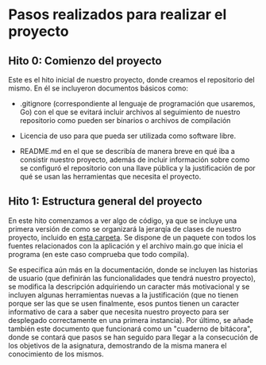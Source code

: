 # Pasos realizados para realizar el proyecto

## Hito 0: Comienzo del proyecto

Este es el hito inicial de nuestro proyecto, donde creamos el repositorio del mismo. En él se incluyeron documentos básicos como:

- .gitignore (correspondiente al lenguaje de programación que usaremos, Go) con el que se evitará incluir archivos al seguimiento de nuestro repositorio como pueden ser binarios o archivos de compilación

- Licencia de uso para que pueda ser utilizada como software libre.

- README.md en el que se describía de manera breve en qué iba a consistir nuestro proyecto, además de incluir información sobre como se configuró el repositorio con una llave pública y la justificación de por qué se usan las herramientas que necesita el proyecto.

## Hito 1: Estructura general del proyecto

En este hito comenzamos a ver algo de código, ya que se incluye una primera versión de como se organizará la jerarqía de clases de nuestro proyecto, incluido en [esta carpeta](https://github.com/currobeltran/F1-Predictor/tree/master/src). Se dispone de un paquete con todos los fuentes relacionados con la aplicación y el archivo main.go que inicia el programa (en este caso comprueba que todo compila).

Se especifica aún más en la documentación, donde se incluyen las historias de usuario (que definirán las funcionalidades que tendrá nuestro proyecto), se modifica la descripción adquiriendo un caracter más motivacional y se incluyen algunas herramientas nuevas a la justificación (que no tienen porque ser las que se usen finalmente, esos puntos tienen un caracter informativo de cara a saber que necesita nuestro proyecto para ser desplegado correctamente en una primera instancia). Por último, se añade también este documento que funcionará como un "cuaderno de bitácora", donde se contará que pasos se han seguido para llegar a la consecución de los objetivos de la asignatura, demostrando de la misma manera el conocimiento de los mismos.